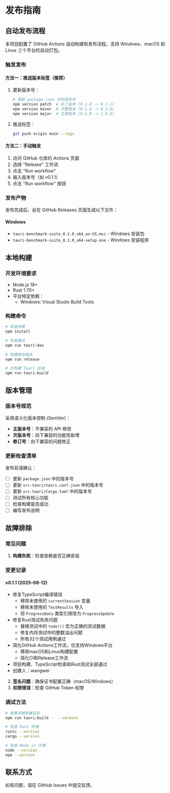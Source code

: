 # 发布指南

## 自动发布流程

本项目配置了 GitHub Actions 自动构建和发布流程，支持 Windows、macOS 和 Linux 三个平台的自动打包。

### 触发发布

#### 方法一：推送版本标签（推荐）

1. 更新版本号：
   ```bash
   # 更新 package.json 中的版本号
   npm version patch  # 补丁版本 (0.1.0 -> 0.1.1)
   npm version minor  # 次要版本 (0.1.0 -> 0.2.0)  
   npm version major  # 主要版本 (0.1.0 -> 1.0.0)
   ```

2. 推送标签：
   ```bash
   git push origin main --tags
   ```

#### 方法二：手动触发

1. 访问 GitHub 仓库的 Actions 页面
2. 选择 "Release" 工作流
3. 点击 "Run workflow"
4. 输入版本号（如 v0.1.1）
5. 点击 "Run workflow" 按钮

### 发布产物

发布完成后，会在 GitHub Releases 页面生成以下文件：

#### Windows
- `tauri-benchmark-suite_0.1.0_x64_en-US.msi` - Windows 安装包
- `tauri-benchmark-suite_0.1.0_x64-setup.exe` - Windows 安装程序



## 本地构建

### 开发环境要求

- Node.js 18+
- Rust 1.70+
- 平台特定依赖：
  - Windows: Visual Studio Build Tools

### 构建命令

```bash
# 安装依赖
npm install

# 开发模式
npm run tauri:dev

# 构建发布版本
npm run release

# 仅构建 Tauri 应用
npm run tauri:build
```

## 版本管理

### 版本号规范

采用语义化版本控制 (SemVer)：

- **主版本号**：不兼容的 API 修改
- **次版本号**：向下兼容的功能性新增
- **修订号**：向下兼容的问题修正

### 更新检查清单

发布前请确认：

- [ ] 更新 `package.json` 中的版本号
- [ ] 更新 `src-tauri/tauri.conf.json` 中的版本号
- [ ] 更新 `src-tauri/Cargo.toml` 中的版本号
- [ ] 测试所有核心功能
- [ ] 检查构建是否成功
- [ ] 编写发布说明

## 故障排除

### 常见问题

1. **构建失败**：检查依赖是否正确安装

### 变更记录

#### v0.1.1 (2025-08-12)
- 修复TypeScript编译错误
  - 移除未使用的 `currentSession` 变量
  - 移除未使用的 `TestResults` 导入
  - 将 `ProgressData` 类型引用改为 `ProgressUpdate`
- 修复Rust测试失败问题
  - 替换测试中的 `todo!()` 宏为正确的测试数据
  - 修复内存测试中的整数溢出问题
  - 所有32个测试用例通过
- 简化GitHub Actions工作流，仅支持Windows平台
  - 移除macOS和Linux构建配置
  - 简化CI和Release工作流
- 项目构建、TypeScript检查和Rust测试全部通过
- 创建人：wangwei
2. **签名问题**：确保证书配置正确（macOS/Windows）
3. **权限错误**：检查 GitHub Token 权限

### 调试方法

```bash
# 查看详细构建日志
npm run tauri:build -- --verbose

# 检查 Rust 环境
rustc --version
cargo --version

# 检查 Node.js 环境  
node --version
npm --version
```

## 联系方式

如有问题，请在 GitHub Issues 中提交反馈。
